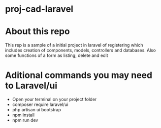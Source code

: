 # proj-cad-laravel

# About this repo

This rep is a sample of a initial project in laravel of registering which includes creation of components, models, controllers and databases. Also some functions of a form as listing, delete and edit 

# Aditional commands  you may need to Laravel/ui
- Open your terminal on your project folder
- composer require laravel/ui 
- php artisan ui bootstrap
- npm install 
- npm run dev


